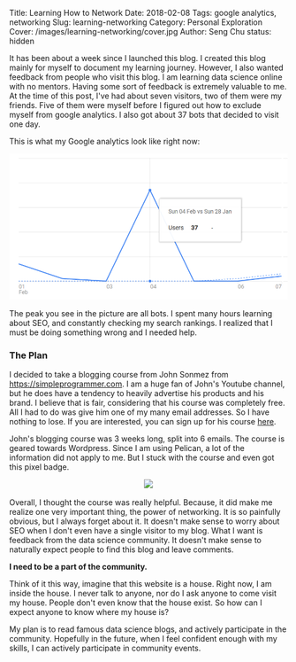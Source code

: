 Title: Learning How to Network
Date: 2018-02-08
Tags: google analytics, networking
Slug: learning-networking
Category: Personal Exploration
Cover: /images/learning-networking/cover.jpg
Author: Seng Chu
status: hidden

It has been about a week since I launched this blog. I created this blog mainly for myself to document my learning journey. 
However, I also wanted feedback from people who visit this blog. I am learning data science online with no mentors. Having some sort of feedback is extremely valuable to me.
At the time of this post, I've had about seven visitors, two of them were my friends. Five of them were myself before I figured out how to exclude myself from google analytics. I also got about 37 bots that decided to visit one day. 

This is what my Google analytics look like right now:

<div style="text-align:center">
<img src="images/learning-networking/googleanalytics.PNG" alt="google analytics" style="width: 600px;"/>
</div>

The peak you see in the picture are all bots. 
I spent many hours learning about SEO, and constantly checking my search rankings. I realized that I must be doing something wrong and I needed help.

### The Plan

I decided to take a blogging course from John Sonmez from https://simpleprogrammer.com. 
I am a huge fan of John's Youtube channel, but he does have a tendency to heavily advertise his products and his brand. 
I believe that is fair, considering that his course was completely free. All I had to do was give him one of my many email addresses. So I have nothing to lose.
If you are interested, you can sign up for his course [here](https://simpleprogrammer.com/blog-course).

John's blogging course was 3 weeks long, split into 6 emails. The course is geared towards Wordpress. Since I am using Pelican, a lot of the information did not apply to me.
But I stuck with the course and even got this pixel badge.

<div style="text-align:center">
<img src="http://simpleprogrammer.com/wp-content/uploads/2015/04/badge.png">
</div>

Overall, I thought the course was really helpful. Because, it did make me realize one very important thing, the power of networking. It is so painfully obvious, but I always forget about it. 
It doesn't make sense to worry about SEO when I don't even have a single visitor to my blog. What I want is feedback from the data science community. It doesn't make sense to naturally expect people to find this blog and leave comments.

<b>I need to be a part of the community.</b>

Think of it this way, imagine that this website is a house. Right now, I am inside the house. I never talk to anyone, nor do I ask anyone to come visit my house. 
People don't even know that the house exist. So how can I expect anyone to know where my house is? 

My plan is to read famous data science blogs, and actively participate in the community. Hopefully in the future, when I feel confident enough with my skills, I can actively participate in community events.

